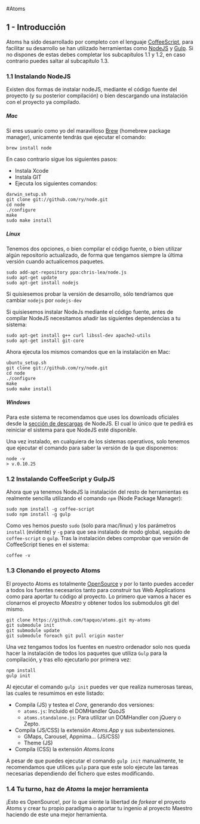 #Atoms
## 1 - Introducción

Atoms ha sido desarrollado por completo con el lenguaje [CoffeeScript](http://coffeescript.org), para facilitar su desarrollo se han utilizado herramientas como [NodeJS](http://nodejs.org) y [Gulp](http://gulpjs.com). Si no dispones de estas debes completar los subcapítulos 1.1 y 1.2, en caso contrario puedes saltar al subcapítulo 1.3.


### 1.1 Instalando NodeJS
Existen dos formas de instalar nodeJS, mediante el código fuente del proyecto (y su posterior compilación) o bien descargando una instalación con el proyecto ya compilado. 

##### Mac
Si eres usuario como yo del maravilloso [Brew](http://brew.sh/) (homebrew package manager), unicamente tendrás que ejecutar el comando:

```
brew install node
```

En caso contrario sigue los siguientes pasos:

* Instala Xcode
* Instala GIT
* Ejecuta los siguientes comandos:

```
darwin_setup.sh
git clone git://github.com/ry/node.git
cd node
./configure
make
sudo make install
```

##### Linux
Tenemos dos opciones, o bien compilar el código fuente, o bien utilizar algún repositorio actualizado, de forma que tengamos siempre la última versión cuando actualicemos paquetes.

```
sudo add-apt-repository ppa:chris-lea/node.js
sudo apt-get update
sudo apt-get install nodejs
```
Si quisiesemos probar la versión de desarrollo, sólo tendríamos que cambiar `nodejs` por `nodejs-dev`

Si quisiesemos instalar NodeJs mediante el código fuente, antes de compilar NodeJS necesitamos añadir las siguientes dependencias a tu sistema:

```
sudo apt-get install g++ curl libssl-dev apache2-utils
sudo apt-get install git-core
```

Ahora ejecuta los mismos comandos que en la instalación en Mac:

```
ubuntu_setup.sh
git clone git://github.com/ry/node.git
cd node
./configure
make
sudo make install
```

##### Windows
Para este sistema te recomendamos que uses los downloads oficiales desde la [sección de descargas](http://nodejs.org/download/) de NodeJS. El cual lo único que te pedirá es reiniciar el sistema para que NodeJS esté disponible.

Una vez instalado, en cualquiera de los sistemas operativos, solo tenemos que ejecutar el comando para saber la versión de la que disponemos:

```
node -v
> v.0.10.25
```


### 1.2 Instalando CoffeeScript y GulpJS
Ahora que ya tenemos NodeJS la instalación del resto de herramientas es realmente sencilla utilizando el comando `npm` (Node Package Manager):

```
sudo npm install -g coffee-script
sudo npm install -g gulp
```

Como ves hemos puesto `sudo` (solo para mac/linux) y los parámetros `install` (evidente) y `-g` para que sea instalado de modo global, seguido de `coffee-script` o `gulp`. Tras la instalación debes comprobar que versión de CoffeeScript tienes en el sistema:

```
coffee -v
```


### 1.3 Clonando el proyecto Atoms
El proyecto Atoms es totalmente [OpenSource](http://opensource.org/) y por lo tanto puedes acceder a todos los fuentes necesarios tanto para construir tus Web Applications como para aportar tu código al proyecto. Lo primero que vamos a hacer es clonarnos el proyecto *Maestro* y obtener todos los submodulos git del mismo.

```
git clone https://github.com/tapquo/atoms.git my-atoms
git submodule init
git submodule update
git submodule foreach git pull origin master
```

Una vez tengamos todos los fuentes en nuestro ordenador solo nos queda hacer la instalación de todos los paquetes que utiliza `Gulp` para la compilación, y tras ello ejecutarlo por primera vez:

```
npm install
gulp init
```

Al ejecutar el comando `gulp init` puedes ver que realiza numerosas tareas, las cuales te resumimos en este listado:

 - Compila (JS) y testea el *Core*, generando dos versiones:
    - `atoms.js`: Incluido el DOMHandler QuoJS
    - `atoms.standalone.js`: Para utilizar un DOMHandler con jQuery o Zepto.
 - Compila (JS/CSS) la extensión *Atoms.App* y sus subextensiones.
 	- GMaps, Carousel, Appnima... (JS/CSS)
 	- Theme (JS)
 - Compila (CSS) la extensión *Atoms.Icons* 
 
A pesar de que puedes ejecutar el comando `gulp init` manualmente, te recomendamos que utilices `gulp` para que este solo ejecute las tareas necesarias dependiendo del fichero que estes modificando.


### 1.4 Tu turno, haz de *Atoms* la mejor herramienta
¡Esto es OpenSource!, por lo que siente la libertad de *forkear* el proyecto Atoms y crear tu propio paradigma o aportar tu ingenio al proyecto Maestro haciendo de este una mejor herramienta.